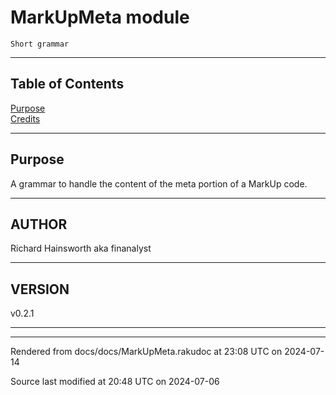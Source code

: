 
# MarkUpMeta module

	Short grammar

----

## Table of Contents
<a href="#Purpose">Purpose</a>   
<a href="#Credits">Credits</a>   



----

## Purpose<div id="Purpose"> </div>
<span class="para" id="dc9524b"></span>A grammar to handle the content of the meta portion of a MarkUp code. 

<div id="Credits"> </div>

----  

## AUTHOR<div id="AUTHOR"> </div>
Richard Hainsworth aka finanalyst



<div id="Placement"> </div>

----  

## VERSION<div id="VERSION"> </div>
v0.2.1







----

----

Rendered from docs/docs/MarkUpMeta.rakudoc at 23:08 UTC on 2024-07-14

Source last modified at 20:48 UTC on 2024-07-06


